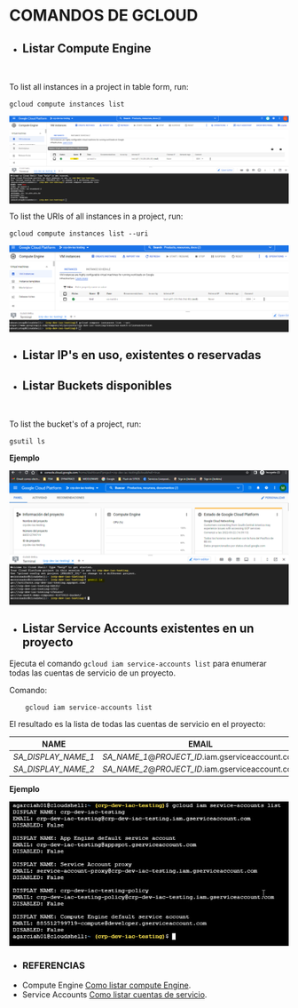 # COMANDOS DE GCLOUD

* ## Listar Compute Engine
<br>

To list all instances in a project in table form, run:
```
gcloud compute instances list
```
<img src="images/list-compute-engine.png" align="center" width="900">

To list the URIs of all instances in a project, run:
```
gcloud compute instances list --uri
```
<img src="images/list-compute-engine-uri.png" align="center" width="900">

* ## Listar IP's en uso, existentes o reservadas

* ## Listar Buckets disponibles
<br>

To list the bucket's of a project, run:
```
gsutil ls   
```
**Ejemplo**

<img src="images/BucketGCP.PNG" align="center" width="900">

* ## Listar Service Accounts existentes en un proyecto

Ejecuta el comando `gcloud iam service-accounts list` para enumerar todas las cuentas de servicio de un proyecto.

Comando:

        gcloud iam service-accounts list 


El resultado es la lista de todas las cuentas de servicio en el proyecto:

| NAME | EMAIL |
| --- | --- |
| *SA_DISPLAY_NAME_1* | *SA_NAME_1*@*PROJECT_ID*.iam.gserviceaccount.com |
| *SA_DISPLAY_NAME_2* | *SA_NAME_2*@*PROJECT_ID*.iam.gserviceaccount.com |

**Ejemplo**

<p align="center">
<img src="images/service_account.jpg">
</p>


* ### **REFERENCIAS**

- Compute Engine [Como listar compute Engine](https://cloud.google.com/sdk/gcloud/reference/compute/instances/list).
- Service Accounts [Como listar cuentas de servicio](https://cloud.google.com/iam/docs/creating-managing-service-accounts?hl=es-419#listing).








